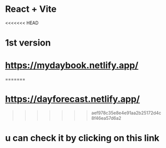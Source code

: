# React + Vite

<<<<<<< HEAD
# 1st version

# https://mydaybook.netlify.app/
=======
# https://dayforecast.netlify.app/
>>>>>>> aef978c35e8e4e91aa2b25172d4c8f46ea57d6a2

# u can check it by clicking on this link
